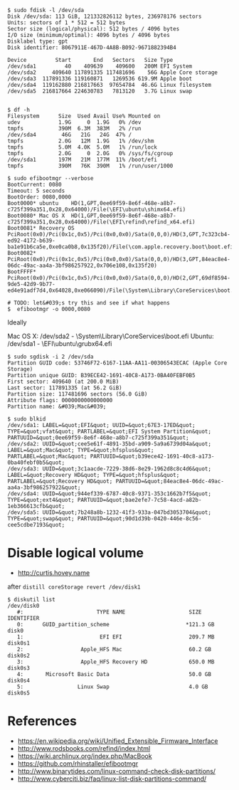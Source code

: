 <!--
{
  "title": "EFI: Extensible Firmware Interface",
  "date": "2016-09-03T14:52:24.000Z",
  "category": "",
  "tags": [],
  "draft": true
}
-->

```prettyprint
$ sudo fdisk -l /dev/sda
Disk /dev/sda: 113 GiB, 121332826112 bytes, 236978176 sectors
Units: sectors of 1 * 512 = 512 bytes
Sector size (logical/physical): 512 bytes / 4096 bytes
I/O size (minimum/optimal): 4096 bytes / 4096 bytes
Disklabel type: gpt
Disk identifier: 8067911E-467D-4A8B-B092-9671882394B4

Device         Start       End   Sectors   Size Type
/dev/sda1         40    409639    409600   200M EFI System
/dev/sda2     409640 117891335 117481696    56G Apple Core storage
/dev/sda3  117891336 119160871   1269536 619.9M Apple boot
/dev/sda4  119162880 216817663  97654784  46.6G Linux filesystem
/dev/sda5  216817664 224630783   7813120   3.7G Linux swap


$ df -h
Filesystem      Size  Used Avail Use% Mounted on
udev            1.9G     0  1.9G   0% /dev
tmpfs           390M  6.3M  383M   2% /run
/dev/sda4        46G   21G   24G  47% /
tmpfs           2.0G   12M  1.9G   1% /dev/shm
tmpfs           5.0M  4.0K  5.0M   1% /run/lock
tmpfs           2.0G     0  2.0G   0% /sys/fs/cgroup
/dev/sda1       197M   21M  177M  11% /boot/efi
tmpfs           390M   76K  390M   1% /run/user/1000

$ sudo efibootmgr --verbose
BootCurrent: 0080
Timeout: 5 seconds
BootOrder: 0080,0000
Boot0000* ubuntu	HD(1,GPT,0ee69f59-8e6f-468e-a8b7-c725f399a351,0x28,0x64000)/File(\EFI\ubuntu\shimx64.efi)
Boot0080* Mac OS X	HD(1,GPT,0ee69f59-8e6f-468e-a8b7-c725f399a351,0x28,0x64000)/File(\EFI\refind\refind_x64.efi)
Boot0081* Recovery OS	PciRoot(0x0)/Pci(0x1c,0x5)/Pci(0x0,0x0)/Sata(0,0,0)/HD(3,GPT,7c323cb4-ed92-4172-b639-ba1e91b6ca5e,0xe0ca0b8,0x135f20)/File(\com.apple.recovery.boot\boot.efi)
Boot0082* 	PciRoot(0x0)/Pci(0x1c,0x5)/Pci(0x0,0x0)/Sata(0,0,0)/HD(3,GPT,84eac8e4-06dc-49ac-aa4a-3bf986257922,0x706e108,0x135f20)
BootFFFF* 	PciRoot(0x0)/Pci(0x1c,0x5)/Pci(0x0,0x0)/Sata(0,0,0)/HD(2,GPT,69df8594-9de5-42d9-9b77-ed4e91adf7d4,0x64028,0xe066090)/File(\System\Library\CoreServices\boot.efi)

# TODO: let&#039;s try this and see if what happens
$  efibootmgr -o 0000,0080
```

Ideally

Mac OS X: /dev/sda2 - \System\Library\CoreServices\boot.efi
Ubuntu: /dev/sda1 - \EFI\ubuntu\grubx64.efi

```
$ sudo sgdisk -i 2 /dev/sda
Partition GUID code: 53746F72-6167-11AA-AA11-00306543ECAC (Apple Core Storage)
Partition unique GUID: B39ECE42-1691-40C8-A173-0BA40FEBF0B5
First sector: 409640 (at 200.0 MiB)
Last sector: 117891335 (at 56.2 GiB)
Partition size: 117481696 sectors (56.0 GiB)
Attribute flags: 0000000000000000
Partition name: &#039;Mac&#039;

$ sudo blkid 
/dev/sda1: LABEL=&quot;EFI&quot; UUID=&quot;67E3-17ED&quot; TYPE=&quot;vfat&quot; PARTLABEL=&quot;EFI System Partition&quot; PARTUUID=&quot;0ee69f59-8e6f-468e-a8b7-c725f399a351&quot;
/dev/sda2: UUID=&quot;cee5e61f-4891-35bd-a909-5a9a6739d04a&quot; LABEL=&quot;Mac&quot; TYPE=&quot;hfsplus&quot; PARTLABEL=&quot;Mac&quot; PARTUUID=&quot;b39ece42-1691-40c8-a173-0ba40febf0b5&quot;
/dev/sda3: UUID=&quot;3c1aacde-7229-38d6-8e29-1962d8c8c4d6&quot; LABEL=&quot;Recovery HD&quot; TYPE=&quot;hfsplus&quot; PARTLABEL=&quot;Recovery HD&quot; PARTUUID=&quot;84eac8e4-06dc-49ac-aa4a-3bf986257922&quot;
/dev/sda4: UUID=&quot;944ef339-6787-40c8-9371-353c1662b7f5&quot; TYPE=&quot;ext4&quot; PARTUUID=&quot;bae2efe7-7c58-4acd-a82b-1eb366613cfb&quot;
/dev/sda5: UUID=&quot;7b248a8b-1232-41f3-933a-047bd3053704&quot; TYPE=&quot;swap&quot; PARTUUID=&quot;90d1d39b-0420-446e-8c56-cee5cdbe7193&quot;
```

# Disable logical volume

- http://curtis.hovey.name

after `distill coreStorage revert /dev/disk1`

```
$ diskutil list
/dev/disk0
   #:                       TYPE NAME                    SIZE       IDENTIFIER
   0:      GUID_partition_scheme                        *121.3 GB   disk0
   1:                        EFI EFI                     209.7 MB   disk0s1
   2:                  Apple_HFS Mac                     60.2 GB    disk0s2
   3:                  Apple_HFS Recovery HD             650.0 MB   disk0s3
   4:       Microsoft Basic Data                         50.0 GB    disk0s4
   5:                 Linux Swap                         4.0 GB     disk0s5
```

# References

- https://en.wikipedia.org/wiki/Unified_Extensible_Firmware_Interface
- http://www.rodsbooks.com/refind/index.html
- https://wiki.archlinux.org/index.php/MacBook
- https://github.com/rhinstaller/efibootmgr
- http://www.binarytides.com/linux-command-check-disk-partitions/
- http://www.cyberciti.biz/faq/linux-list-disk-partitions-command/